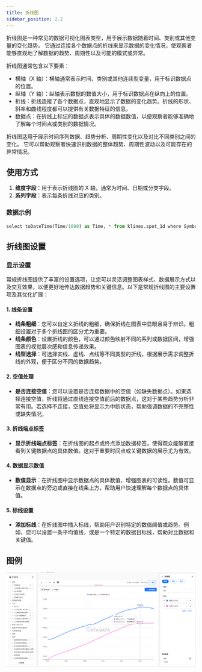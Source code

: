 ```yaml
---
title: 折线图
sidebar_position: 2.2
---
```


折线图是一种常见的数据可视化图表类型，用于展示数据随着时间、类别或其他变量的变化趋势。
它通过连接各个数据点的折线来显示数据的变化情况，使观察者能够直观地了解数据的趋势、周期性以及可能的模式或异常。

折线图通常包含以下要素：

- 横轴（X 轴）：横轴通常表示时间、类别或其他连续型变量，用于标识数据点的位置。
- 纵轴（Y 轴）：纵轴表示数据的数值大小，用于标识数据点在纵向上的位置。
- 折线：折线连接了各个数据点，直观地显示了数据的变化趋势。折线的形状、斜率和曲线程度都可以提供有关数据特征的信息。
- 数据点：在折线上标记的数据点表示具体的数据数值，以便观察者能够准确地了解每个时间点或类别的数据情况。

折线图适用于展示时间序列数据、趋势分析、周期性变化以及对比不同类别之间的变化。
它可以帮助观察者快速识别数据的整体趋势、周期性波动以及可能存在的异常情况。

## 使用方式


1. **维度字段**：用于表示折线图的 X 轴，通常为时间、日期或分类字段。
2. **系列字段**：表示每条折线对应的类别。 



### 数据示例

```py
select toDateTime(Time/1000) as Time, * from klines.spot_1d where Symbol = 'btc_usdt' and Exchange = 'Binance' order by Time limit 100
```


## 折线图设置

### 显示设置

常规折线图提供了丰富的设置选项，让您可以灵活调整图表样式、数据展示方式以及交互效果，以便更好地传达数据趋势和关键信息。以下是常规折线图的主要设置项及其优化扩展：

#### 1. **线条设置**
   - **线条粗细**：您可以自定义折线的粗细，确保折线在图表中显眼且易于辨识。粗细设置对于多个折线图的区分尤为重要。
   - **线条颜色**：设置折线的颜色，可以通过颜色映射不同的系列或数据区间，增强图表的视觉层次感和信息传递效果。
   - **线型选择**：可选择实线、虚线、点线等不同类型的折线，根据展示需求调整折线的外观，便于区分不同的数据趋势。

#### 2. **空值处理**
   - **是否连接空值**：您可以设置是否连接数据中的空值（如缺失数据点）。如果选择连接空值，折线将通过直线连接空值前后的数据点，这对于某些趋势分析非常有用。若选择不连接，空值处将显示为中断状态，帮助强调数据的不完整性或缺失情况。

#### 3. **折线端点标签**
   - **显示折线端点标签**：在折线图的起点或终点添加数据标签，使得观众能够直接看到关键数据点的具体数值。这对于重要时间点或关键数据的展示尤为有效。

#### 4. **数据显示数值**
   - **数值显示**：在折线图中显示数据点的具体数值，增强图表的可读性。数值可显示在数据点的旁边或直接在线条上方，帮助用户快速理解每个数据点的具体值。

#### 5. **标线设置**
   - **添加标线**：在折线图中插入标线，帮助用户识别特定的数值阈值或趋势。例如，您可以设置一条平均值线，或是一个特定的数据目标线，帮助对比数据和关键值。



## 图例

![折线图](./line.png)
